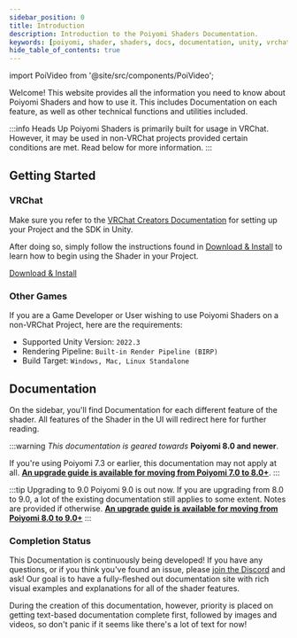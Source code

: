```yaml
---
sidebar_position: 0
title: Introduction
description: Introduction to the Poiyomi Shaders Documentation.
keywords: [poiyomi, shader, shaders, docs, documentation, unity, vrchat]
hide_table_of_contents: true
---
```

import PoiVideo from '@site/src/components/PoiVideo';

Welcome! This website provides all the information you need to know about Poiyomi Shaders and how to use it. This includes Documentation on each feature, as well as other technical functions and utilities included.

:::info Heads Up
Poiyomi Shaders is primarily built for usage in VRChat. However, it may be used in non-VRChat projects provided certain conditions are met. Read below for more information.
:::

## Getting Started

### VRChat

Make sure you refer to the [VRChat Creators Documentation](https://creators.vrchat.com/sdk/) for setting up your Project and the SDK in Unity.

After doing so, simply follow the instructions found in [Download & Install](/download) to learn how to begin using the Shader in your Project.

<a class="button button--primary" href="/download">Download & Install</a>

### Other Games

If you are a Game Developer or User wishing to use Poiyomi Shaders on a non-VRChat Project, here are the requirements:
- Supported Unity Version: `2022.3`
- Rendering Pipeline: `Built-in Render Pipeline (BIRP)`
- Build Target: `Windows, Mac, Linux Standalone`

## Documentation

On the sidebar, you'll find Documentation for each different feature of the shader. All features of the Shader in the UI will redirect here for further reading.

:::warning
*This documentation is geared towards* **Poiyomi 8.0 and newer**.

If you're using Poiyomi 7.3 or earlier, this documentation may not apply at all. [**An upgrade guide is available for moving from Poiyomi 7.0 to 8.0+**](/docs/general/v7-upgrade.md).
:::

:::tip Upgrading to 9.0
Poiyomi 9.0 is out now. If you are upgrading from 8.0 to 9.0, a lot of the existing documentation still applies to some extent. Notes are provided if otherwise. [**An upgrade guide is available for moving from Poiyomi 8.0 to 9.0+**](/docs/general/v8-to-v9-upgrade.md)
:::

### Completion Status

This Documentation is continuously being developed! If you have any questions, or if you think you've found an issue, please [join the Discord](https://discord.gg/poiyomi) and ask! Our goal is to have a fully-fleshed out documentation site with rich visual examples and explanations for all of the shader features.

During the creation of this documentation, however, priority is placed on getting text-based documentation complete first, followed by images and videos, so don't panic if it seems like there's a lot of text for now!